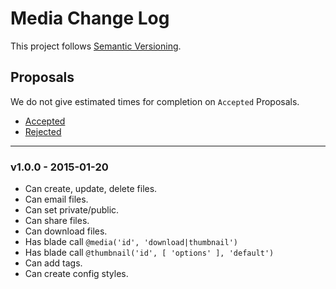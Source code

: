 # Media Change Log

This project follows [Semantic Versioning](CONTRIBUTING.md).

## Proposals

We do not give estimated times for completion on `Accepted` Proposals.

- [Accepted](https://github.com/cartalyst/platform-media/labels/Accepted)
- [Rejected](https://github.com/cartalyst/platform-media/labels/Rejected)

---

### v1.0.0 - 2015-01-20

- Can create, update, delete files.
- Can email files.
- Can set private/public.
- Can share files.
- Can download files.
- Has blade call `@media('id', 'download|thumbnail')`
- Has blade call `@thumbnail('id', [ 'options' ], 'default')`
- Can add tags.
- Can create config styles.
